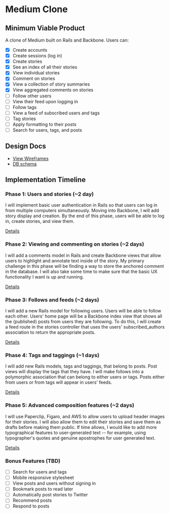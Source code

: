 # Medium Clone

## Minimum Viable Product
A clone of Medium built on Rails and Backbone. Users can:

- [x] Create accounts
- [x] Create sessions (log in)
- [x] Create stories
- [x] See an index of all their stories
- [x] View individual stories
- [x] Comment on stories
- [x] View a collection of story summaries
- [x] View aggregated comments on stories
- [ ] Follow other users
- [ ] View their feed upon logging in
- [ ] Follow tags
- [ ] View a feed of subscribed users and tags
- [ ] Tag stories
- [ ] Apply formatting to their posts
- [ ] Search for users, tags, and posts

## Design Docs
* [View Wireframes][views]
* [DB schema][schema]

[views]: ./docs/views.md
[schema]: ./docs/schema.md

## Implementation Timeline

### Phase 1: Users and stories (~2 day)
I will implement basic user authentication in Rails so that users can log in from 
multiple computers simultaneously. Moving into Backbone, I will add story display 
and creation. By the end of this phase, users will be able to log in, create stories,
and view them.

[Details][phase-one]

### Phase 2: Viewing and commenting on stories (~2 days)
I will add a comments model in Rails and create Backbone views that allow
users to highlight and annotate text inside of the story. My primary challenge
in this phase will be finding a way to store the anchored comment in the database.
I will also take some time to make sure that the basic UX functionality I want
is up and running.

[Details][phase-two]

### Phase 3: Follows and feeds (~2 days)
I will add a new Rails model for following users. Users will be able to follow
each other. Users' home page will be a Backbone index view that shows all the
(published) posts from users they are following. To do this, I will create a
feed route in the stories controller that uses the users' subscribed_authors
association to return the appropriate posts.

[Details][phase-three]

### Phase 4: Tags and taggings (~1 days)
I will add new Rails models, tags and taggings, that belong to posts. Post views
will display the tags that they have. I will make follows into a polymorphic
association that can belong to either users or tags. Posts either from users or
from tags will appear in users' feeds.

[Details][phase-four]

### Phase 5: Advanced composition features (~2 days)
I will use Paperclip, Figaro, and AWS to allow users to upload header images for
their stories. I will also allow them to edit their stories and save them as drafts
before making them public. If time allows, I would like to add more typographical
features to user-generated text -- for example, using typographer's quotes and 
genuine apostrophes for user generated text.

[Details][phase-five]

### Bonus Features (TBD)
- [ ] Search for users and tags
- [ ] Mobile responsive stylesheet
- [ ] View posts and users without signing in
- [ ] Bookmark posts to read later
- [ ] Automatically post stories to Twitter
- [ ] Recommend posts
- [ ] Respond to posts

[phase-one]: ./docs/phases/phase1.md
[phase-two]: ./docs/phases/phase2.md
[phase-three]: ./docs/phases/phase3.md
[phase-four]: ./docs/phases/phase4.md
[phase-five]: ./docs/phases/phase5.md
